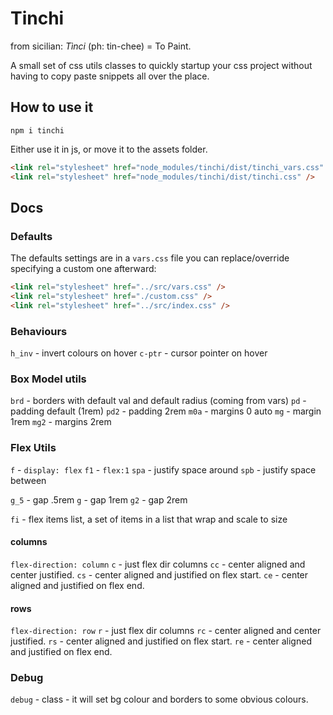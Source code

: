 # Tinchi

from sicilian: _Tìnci_ (ph: tin-chee) = To Paint.

A small set of css utils classes to quickly startup your css project without having to copy paste snippets all over the place.
## How to use it
```
npm i tinchi
```
Either use it in js, or move it to the assets folder.

```html
<link rel="stylesheet" href="node_modules/tinchi/dist/tinchi_vars.css" />
<link rel="stylesheet" href="node_modules/tinchi/dist/tinchi.css" />

```
## Docs
### Defaults

The defaults settings are in a `vars.css` file you can replace/override specifying a custom one afterward:

```html
<link rel="stylesheet" href="../src/vars.css" />
<link rel="stylesheet" href="./custom.css" />
<link rel="stylesheet" href="../src/index.css" />
```
### Behaviours
`h_inv` - invert colours on hover
`c-ptr` - cursor pointer on hover

### Box Model utils
`brd` - borders with default val and default radius (coming from vars)
`pd` - padding default (1rem)
`pd2` - padding 2rem
`m0a` - margins 0 auto
`mg` - margin 1rem
`mg2` - margins 2rem

### Flex Utils

`f` - `display: flex`
`f1` - `flex:1`
`spa` - justify space around
`spb` - justify space between

`g_5` - gap .5rem
`g` - gap 1rem
`g2` - gap 2rem

`fi` - flex items list, a set of items in a list that wrap and scale to size

#### columns
`flex-direction: column`
`c` - just flex dir columns
`cc` - center aligned and center justified.
`cs` - center aligned and justified on flex start.
`ce` - center aligned and justified on flex end.
#### rows
`flex-direction: row`
`r` - just flex dir columns
`rc` - center aligned and center justified.
`rs` - center aligned and justified on flex start.
`re` - center aligned and justified on flex end.


### Debug

`debug` - class - it will set bg colour and borders to some obvious colours.
